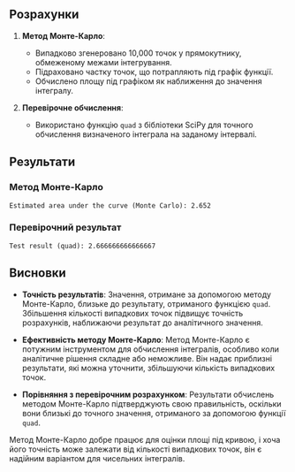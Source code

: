 ## Розрахунки

1.  **Метод Монте-Карло**:
    
    -   Випадково згенеровано 10,000 точок у прямокутнику, обмеженому межами інтегрування.
    -   Підраховано частку точок, що потрапляють під графік функції.
    -   Обчислено площу під графіком як наближення до значення інтегралу.
2.  **Перевірочне обчислення**:
    
    -   Використано функцію `quad` з бібліотеки SciPy для точного обчислення визначеного інтеграла на заданому інтервалі.

## Результати

### Метод Монте-Карло


`Estimated area under the curve (Monte Carlo): 2.652` 

### Перевірочний результат

`Test result (quad): 2.666666666666667` 

## Висновки

-   **Точність результатів**: Значення, отримане за допомогою методу Монте-Карло, близьке до результату, отриманого функцією `quad`. Збільшення кількості випадкових точок підвищує точність розрахунків, наближаючи результат до аналітичного значення.
    
-   **Ефективність методу Монте-Карло**: Метод Монте-Карло є потужним інструментом для обчислення інтегралів, особливо коли аналітичне рішення складне або неможливе. Він надає приблизні результати, які можна уточнити, збільшуючи кількість випадкових точок.
    
-   **Порівняння з перевірочним розрахунком**: Результати обчислень методом Монте-Карло підтверджують свою правильність, оскільки вони близькі до точного значення, отриманого за допомогою функції `quad`.
    

Метод Монте-Карло добре працює для оцінки площі під кривою, і хоча його точність може залежати від кількості випадкових точок, він є надійним варіантом для чисельних інтегралів.